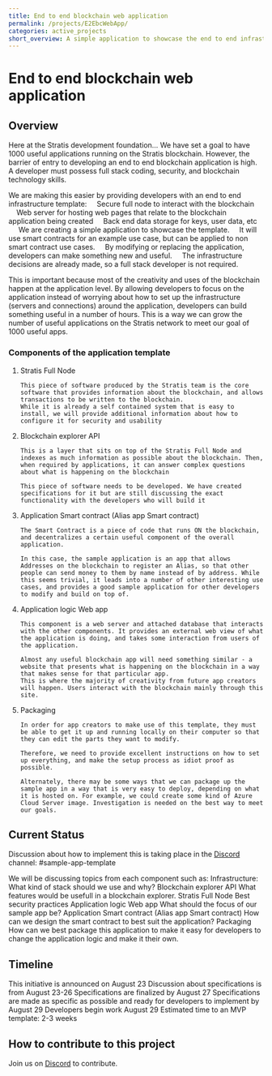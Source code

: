 ```yaml
---
title: End to end blockchain web application
permalink: /projects/E2EbcWebApp/
categories: active_projects
short_overview: A simple application to showcase the end to end infrastructure template for a blockchain web application
---
```

# End to end blockchain web application

## Overview

Here at the Stratis development foundation…
We have set a goal to have 1000 useful applications running on the Stratis blockchain. However, the barrier of entry to developing an end to end blockchain application is high. A developer must possess full stack coding, security, and blockchain technology skills. 

We are making this easier by providing developers with an end to end infrastructure template:
    Secure full node to interact with the blockchain
    Web server for hosting web pages that relate to the blockchain application being created
    Back end data storage for keys, user data, etc
    
We are creating a simple application to showcase the template. 
    It will use smart contracts for an example use case, but can be applied to non smart contract use cases.
    By modifying or replacing the application, developers can make something new and useful.
    The infrastructure decisions are already made, so a full stack developer is not required.

This is important because most of the creativity and uses of the blockchain happen at the application level. By allowing developers to focus on the application instead of worrying about how to set up the infrastructure (servers and connections) around the application, developers can build something useful in a number of hours.  This is a way we can grow the number of useful applications on the Stratis network to meet our goal of 1000 useful apps.

### Components of the application template 

1. Stratis Full Node

       This piece of software produced by the Stratis team is the core software that provides information about the blockchain, and allows transactions to be written to the blockchain.
       While it is already a self contained system that is easy to install, we will provide additional information about how to configure it for security and usability
2. Blockchain explorer API
    
       This is a layer that sits on top of the Stratis Full Node and indexes as much information as possible about the blockchain. Then, when required by applications, it can answer complex questions about what is happening on the blockchain
       
       This piece of software needs to be developed. We have created specifications for it but are still discussing the exact functionality with the developers who will build it
3. Application Smart contract (Alias app Smart contract)
       
       The Smart Contract is a piece of code that runs ON the blockchain, and decentralizes a certain useful component of the overall application.
       
       In this case, the sample application is an app that allows Addresses on the blockchain to register an Alias, so that other people can send money to them by name instead of by address. While this seems trivial, it leads into a number of other interesting use cases, and provides a good sample application for other developers to modify and build on top of.
4. Application logic Web app
    
       This component is a web server and attached database that interacts with the other components. It provides an external web view of what the application is doing, and takes some interaction from users of the application.
    
       Almost any useful blockchain app will need something similar - a website that presents what is happening on the blockchain in a way that makes sense for that particular app.
       This is where the majority of creativity from future app creators will happen. Users interact with the blockchain mainly through this site.
5. Packaging
    
       In order for app creators to make use of this template, they must be able to get it up and running locally on their computer so that they can edit the parts they want to modify.
    
       Therefore, we need to provide excellent instructions on how to set up everything, and make the setup process as idiot proof as possible.
    
       Alternately, there may be some ways that we can package up the sample app in a way that is very easy to deploy, depending on what it is hosted on. For example, we could create some kind of Azure Cloud Server image. Investigation is needed on the best way to meet our goals.

## Current Status

Discussion about how to implement this is taking place in the [Discord](/discord/) channel: #sample-app-template 

We will be discussing topics from each component such as: 
Infrastructure:
    What kind of stack should we use and why?
Blockchain explorer API
    What features would be usefull in a blockchain explorer. 
Stratis Full Node
    Best security practices
Application logic Web app
    What should the focus of our sample app be? 
Application Smart contract (Alias app Smart contract)
    How can we design the smart contract to best suit the application? 
Packaging
    How can we best package this application to make it easy for developers to change the application logic and make it their own. 

## Timeline

This initiative is announced on August 23
Discussion about specifications is from August 23-26
Specifications are finalized by August 27
Specifications are made as specific as possible and ready for developers to implement by August 29
Developers begin work August 29
Estimated time to an MVP template: 2-3 weeks

## How to contribute to this project
Join us on [Discord](/discord/) to contribute.
